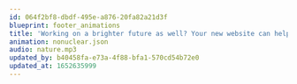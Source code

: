 ```yaml
---
id: 064f2bf8-dbdf-495e-a876-20fa82a21d3f
blueprint: footer_animations
title: 'Working on a brighter future as well? Your new website can help.'
animation: nonuclear.json
audio: nature.mp3
updated_by: b40458fa-e73a-4f88-bfa1-570cd54b72e0
updated_at: 1652635999
---
```

